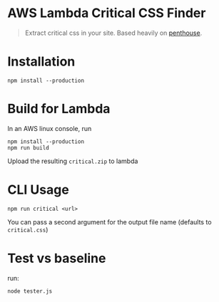 AWS Lambda Critical CSS Finder
===================
> Extract critical css in your site. Based heavily on [penthouse](https://github.com/pocketjoso/penthouse).

# Installation
```
npm install --production
```

# Build for Lambda
In an AWS linux console, run
```
npm install --production
npm run build
```
Upload the resulting `critical.zip` to lambda

# CLI Usage
```
npm run critical <url>
```
You can pass a second argument for the output file name (defaults to `critical.css`)

# Test vs baseline
run:
```
node tester.js
```
